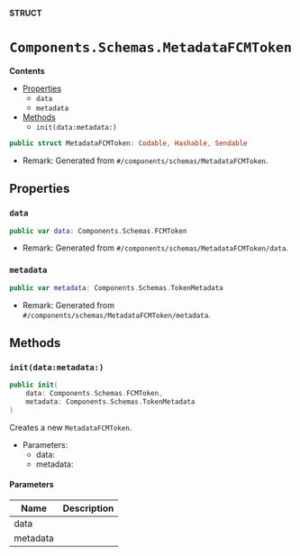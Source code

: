 **STRUCT**

# `Components.Schemas.MetadataFCMToken`

**Contents**

- [Properties](#properties)
  - `data`
  - `metadata`
- [Methods](#methods)
  - `init(data:metadata:)`

```swift
public struct MetadataFCMToken: Codable, Hashable, Sendable
```

- Remark: Generated from `#/components/schemas/MetadataFCMToken`.

## Properties
### `data`

```swift
public var data: Components.Schemas.FCMToken
```

- Remark: Generated from `#/components/schemas/MetadataFCMToken/data`.

### `metadata`

```swift
public var metadata: Components.Schemas.TokenMetadata
```

- Remark: Generated from `#/components/schemas/MetadataFCMToken/metadata`.

## Methods
### `init(data:metadata:)`

```swift
public init(
    data: Components.Schemas.FCMToken,
    metadata: Components.Schemas.TokenMetadata
)
```

Creates a new `MetadataFCMToken`.

- Parameters:
  - data:
  - metadata:

#### Parameters

| Name | Description |
| ---- | ----------- |
| data |  |
| metadata |  |